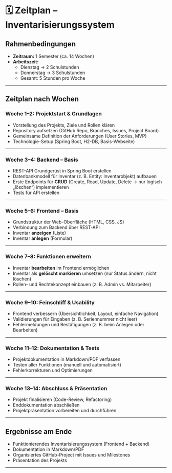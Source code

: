 # 🗓️ Zeitplan – Inventarisierungssystem

## Rahmenbedingungen
- **Zeitraum:** 1 Semester (ca. 14 Wochen)  
- **Arbeitszeit:**  
  - Dienstag → 2 Schulstunden  
  - Donnerstag → 3 Schulstunden  
  - Gesamt: 5 Stunden pro Woche  

---

## Zeitplan nach Wochen

### Woche 1–2: Projektstart & Grundlagen
- Vorstellung des Projekts, Ziele und Rollen klären  
- Repository aufsetzen (GitHub Repo, Branches, Issues, Project Board)  
- Gemeinsame Definition der Anforderungen (User Stories, MVP)  
- Technologie-Setup (Spring Boot, H2-DB, Basis-Webseite)  

---

### Woche 3–4: Backend – Basis
- REST-API Grundgerüst in Spring Boot erstellen  
- Datenbankmodell für Inventar (z. B. Entity: Inventarobjekt) aufbauen  
- Erste Endpoints für **CRUD** (Create, Read, Update, Delete → nur logisch „löschen“) implementieren  
- Tests für API erstellen  

---

### Woche 5–6: Frontend – Basis
- Grundstruktur der Web-Oberfläche (HTML, CSS, JS)  
- Verbindung zum Backend über REST-API  
- Inventar **anzeigen** (Liste)  
- Inventar **anlegen** (Formular)  

---

### Woche 7–8: Funktionen erweitern
- Inventar **bearbeiten** im Frontend ermöglichen  
- Inventar als **gelöscht markieren** umsetzen (nur Status ändern, nicht löschen)  
- Rollen- und Rechtekonzept einbauen (z. B. Admin vs. Mitarbeiter)  

---

### Woche 9–10: Feinschliff & Usability
- Frontend verbessern (Übersichtlichkeit, Layout, einfache Navigation)  
- Validierungen für Eingaben (z. B. Seriennummer nicht leer)  
- Fehlermeldungen und Bestätigungen (z. B. beim Anlegen oder Bearbeiten)  

---

### Woche 11–12: Dokumentation & Tests
- Projektdokumentation in Markdown/PDF verfassen  
- Testen aller Funktionen (manuell und automatisiert)  
- Fehlerkorrekturen und Optimierungen  

---

### Woche 13–14: Abschluss & Präsentation
- Projekt finalisieren (Code-Review, Refactoring)  
- Enddokumentation abschließen  
- Projektpräsentation vorbereiten und durchführen  

---

## Ergebnisse am Ende
- Funktionierendes Inventarisierungssystem (Frontend + Backend)  
- Dokumentation in Markdown/PDF  
- Organisiertes GitHub-Project mit Issues und Milestones  
- Präsentation des Projekts  

---

